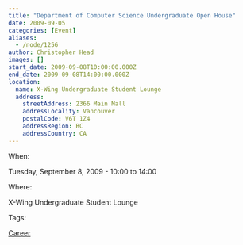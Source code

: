 ```yaml
---
title: "Department of Computer Science Undergraduate Open House"
date: 2009-09-05
categories: [Event]
aliases:
  - /node/1256
author: Christopher Head
images: []
start_date: 2009-09-08T10:00:00.000Z
end_date: 2009-09-08T14:00:00.000Z
location:
  name: X-Wing Undergraduate Student Lounge
  address:
    streetAddress: 2366 Main Mall
    addressLocality: Vancouver
    postalCode: V6T 1Z4
    addressRegion: BC
    addressCountry: CA
---
```


When: 

Tuesday, September 8, 2009 - 10:00 to 14:00

Where: 

X-Wing Undergraduate Student Lounge

Tags: 

[Career](/career)
